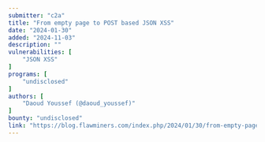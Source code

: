 ```yaml
---
submitter: "c2a"
title: "From empty page to POST based JSON XSS"
date: "2024-01-30"
added: "2024-11-03"
description: ""
vulnerabilities: [
    "JSON XSS"
]
programs: [
    "undisclosed"
]
authors: [
    "Daoud Youssef (@daoud_youssef)"
]
bounty: "undisclosed"
link: "https://blog.flawminers.com/index.php/2024/01/30/from-empty-page-to-post-based-json-xss/"
---
```




